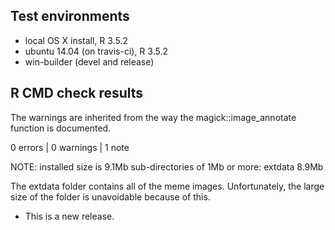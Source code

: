 ## Test environments
* local OS X install, R 3.5.2
* ubuntu 14.04 (on travis-ci), R 3.5.2
* win-builder (devel and release)

## R CMD check results

The warnings are inherited from the way the magick::image_annotate function is documented. 

0 errors | 0 warnings | 1 note

NOTE:
  installed size is  9.1Mb
    sub-directories of 1Mb or more:
      extdata   8.9Mb

The extdata folder contains all of the meme images. Unfortunately, the large size of the folder is unavoidable because of this. 


* This is a new release.
